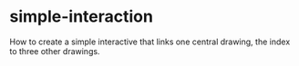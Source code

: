 # simple-interaction
How to create a simple interactive that links one central drawing, the index to three other drawings.
